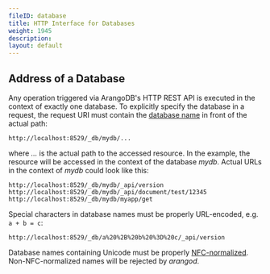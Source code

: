 ```yaml
---
fileID: database
title: HTTP Interface for Databases
weight: 1945
description: 
layout: default
---
```

## Address of a Database

Any operation triggered via ArangoDB's HTTP REST API is executed in the context of exactly
one database. To explicitly specify the database in a request, the request URI must contain
the [database name](../../appendix/appendix-glossary#database-name) in front of the actual path:

    http://localhost:8529/_db/mydb/...

where *...* is the actual path to the accessed resource. In the example, the resource will be
accessed in the context of the database *mydb*. Actual URLs in the context of *mydb* could look
like this:

    http://localhost:8529/_db/mydb/_api/version
    http://localhost:8529/_db/mydb/_api/document/test/12345
    http://localhost:8529/_db/mydb/myapp/get

Special characters in database names must be properly URL-encoded, e.g. `a + b = c`:

    http://localhost:8529/_db/a%20%2B%20b%20%3D%20c/_api/version

Database names containing Unicode must be properly
[NFC-normalized](https://en.wikipedia.org/wiki/Unicode_equivalence#Normal_forms).
Non-NFC-normalized names will be rejected by _arangod_.
